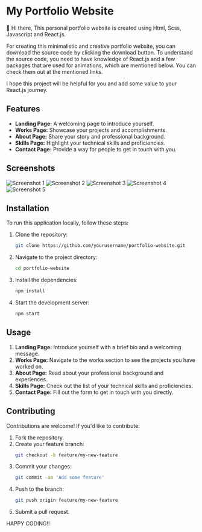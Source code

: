 # My Portfolio Website

👋 Hi there, This personal portfolio website is created using Html, Scss, Javascript and React.js. 

For creating this minimalistic and creative portfolio website, you can download the source code by clicking the download button. To understand the source code, you need to have knowledge of React.js and a few packages that are used for animations, which are mentioned below. You can check them out at the mentioned links.

I hope this project will be helpful for you and add some value to your React.js journey.

## Features

- **Landing Page:** A welcoming page to introduce yourself.
- **Works Page:** Showcase your projects and accomplishments.
- **About Page:** Share your story and professional background.
- **Skills Page:** Highlight your technical skills and proficiencies.
- **Contact Page:** Provide a way for people to get in touch with you.

## Screenshots

![Screenshot 1](path/to/screenshot1.png)
![Screenshot 2](path/to/screenshot2.png)
![Screenshot 3](path/to/screenshot3.png)
![Screenshot 4](path/to/screenshot4.png)
![Screenshot 5](path/to/screenshot5.png)

## Installation

To run this application locally, follow these steps:

1. Clone the repository:
    ```sh
    git clone https://github.com/yourusername/portfolio-website.git
    ```
2. Navigate to the project directory:
    ```sh
    cd portfolio-website
    ```
3. Install the dependencies:
    ```sh
    npm install
    ```
4. Start the development server:
    ```sh
    npm start
    ```

## Usage

1. **Landing Page:** Introduce yourself with a brief bio and a welcoming message.
2. **Works Page:** Navigate to the works section to see the projects you have worked on.
3. **About Page:** Read about your professional background and experiences.
4. **Skills Page:** Check out the list of your technical skills and proficiencies.
5. **Contact Page:** Fill out the form to get in touch with you directly.

## Contributing

Contributions are welcome! If you'd like to contribute:

1. Fork the repository.
2. Create your feature branch:
    ```sh
    git checkout -b feature/my-new-feature
    ```
3. Commit your changes:
    ```sh
    git commit -am 'Add some feature'
    ```
4. Push to the branch:
    ```sh
    git push origin feature/my-new-feature
    ```
5. Submit a pull request.

HAPPY CODING!!

